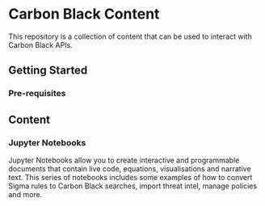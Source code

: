 # Carbon Black Content

This repository is a collection of content that can be used to interact with Carbon Black APIs.

## Getting Started

### Pre-requisites

## Content

### Jupyter Notebooks

Jupyter Notebooks allow you to create interactive and programmable documents that contain live code, equations, visualisations and narrative text. This series of notebooks includes some examples of how to convert Sigma rules to Carbon Black searches, import threat intel, manage policies and more.